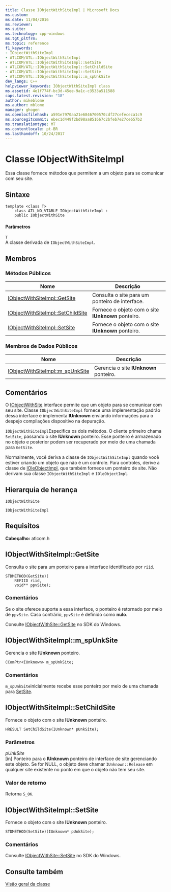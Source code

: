 ```yaml
---
title: Classe IObjectWithSiteImpl | Microsoft Docs
ms.custom: 
ms.date: 11/04/2016
ms.reviewer: 
ms.suite: 
ms.technology: cpp-windows
ms.tgt_pltfrm: 
ms.topic: reference
f1_keywords:
- IObjectWithSiteImpl
- ATLCOM/ATL::IObjectWithSiteImpl
- ATLCOM/ATL::IObjectWithSiteImpl::GetSite
- ATLCOM/ATL::IObjectWithSiteImpl::SetChildSite
- ATLCOM/ATL::IObjectWithSiteImpl::SetSite
- ATLCOM/ATL::IObjectWithSiteImpl::m_spUnkSite
dev_langs: C++
helpviewer_keywords: IObjectWithSiteImpl class
ms.assetid: 4e1f774f-bc3d-45ee-9a1c-c3533a511588
caps.latest.revision: "18"
author: mikeblome
ms.author: mblome
manager: ghogen
ms.openlocfilehash: a591e7970aa21e6846700570cdf27cefececa1c9
ms.sourcegitcommit: ebec1d449f2bd98aa851667c2bfeb7e27ce657b2
ms.translationtype: MT
ms.contentlocale: pt-BR
ms.lasthandoff: 10/24/2017
---
```

# <a name="iobjectwithsiteimpl-class"></a>Classe IObjectWithSiteImpl
Essa classe fornece métodos que permitem a um objeto para se comunicar com seu site.  
  
## <a name="syntax"></a>Sintaxe  
  
```
template <class T>
    class ATL_NO_VTABLE IObjectWithSiteImpl :
    public IObjectWithSite
```  
  
#### <a name="parameters"></a>Parâmetros  
 `T`  
 A classe derivada de `IObjectWithSiteImpl`.  
  
## <a name="members"></a>Membros  
  
### <a name="public-methods"></a>Métodos Públicos  
  
|Nome|Descrição|  
|----------|-----------------|  
|[IObjectWithSiteImpl::GetSite](#getsite)|Consulta o site para um ponteiro de interface.|  
|[IObjectWithSiteImpl::SetChildSite](#setchildsite)|Fornece o objeto com o site **IUnknown** ponteiro.|  
|[IObjectWithSiteImpl::SetSite](#setsite)|Fornece o objeto com o site **IUnknown** ponteiro.|  
  
### <a name="public-data-members"></a>Membros de Dados Públicos  
  
|Nome|Descrição|  
|----------|-----------------|  
|[IObjectWithSiteImpl::m_spUnkSite](#m_spunksite)|Gerencia o site **IUnknown** ponteiro.|  
  
## <a name="remarks"></a>Comentários  
 O [IObjectWithSite](http://msdn.microsoft.com/library/windows/desktop/ms693765) interface permite que um objeto para se comunicar com seu site. Classe `IObjectWithSiteImpl` fornece uma implementação padrão dessa interface e implementa **IUnknown** enviando informações para o despejo compilações dispositivo na depuração.  
  
 `IObjectWithSiteImpl`Especifica os dois métodos. O cliente primeiro chama `SetSite`, passando o site **IUnknown** ponteiro. Esse ponteiro é armazenado no objeto e posterior podem ser recuperado por meio de uma chamada para `GetSite`.  
  
 Normalmente, você deriva a classe de `IObjectWithSiteImpl` quando você estiver criando um objeto que não é um controle. Para controles, derive a classe de [IOleObjectImpl](../../atl/reference/ioleobjectimpl-class.md), que também fornece um ponteiro de site. Não derivam sua classe `IObjectWithSiteImpl` e `IOleObjectImpl`.  
  
## <a name="inheritance-hierarchy"></a>Hierarquia de herança  
 `IObjectWithSite`  
  
 `IObjectWithSiteImpl`  
  
## <a name="requirements"></a>Requisitos  
 **Cabeçalho:** atlcom.h  
  
##  <a name="getsite"></a>IObjectWithSiteImpl::GetSite  
 Consulta o site para um ponteiro para a interface identificado por `riid`.  
  
```
STDMETHOD(GetSite)(
    REFIID riid,
    void** ppvSite);
```  
  
### <a name="remarks"></a>Comentários  
 Se o site oferece suporte a essa interface, o ponteiro é retornado por meio de `ppvSite`. Caso contrário, `ppvSite` é definido como **nulo**.  
  
 Consulte [IObjectWithSite::GetSite](http://msdn.microsoft.com/library/windows/desktop/ms694452) no SDK do Windows.  
  
##  <a name="m_spunksite"></a>IObjectWithSiteImpl::m_spUnkSite  
 Gerencia o site **IUnknown** ponteiro.  
  
```
CComPtr<IUnknown> m_spUnkSite;
```  
  
### <a name="remarks"></a>Comentários  
 `m_spUnkSite`inicialmente recebe esse ponteiro por meio de uma chamada para [SetSite](#setsite).  
  
##  <a name="setchildsite"></a>IObjectWithSiteImpl::SetChildSite  
 Fornece o objeto com o site **IUnknown** ponteiro.  
  
```
HRESULT SetChildSite(IUnknown* pUnkSite);
```  
  
### <a name="parameters"></a>Parâmetros  
 *pUnkSite*  
 [in] Ponteiro para o **IUnknown** ponteiro de interface de site gerenciando este objeto. Se for NULL, o objeto deve chamar `IUnknown::Release` em qualquer site existente no ponto em que o objeto não tem seu site.  
  
### <a name="return-value"></a>Valor de retorno  
 Retorna `S_OK`.  
  
##  <a name="setsite"></a>IObjectWithSiteImpl::SetSite  
 Fornece o objeto com o site **IUnknown** ponteiro.  
  
```
STDMETHOD(SetSite)(IUnknown* pUnkSite);
```  
  
### <a name="remarks"></a>Comentários  
 Consulte [IObjectWithSite::SetSite](http://msdn.microsoft.com/library/windows/desktop/ms683869) no SDK do Windows.  
  
## <a name="see-also"></a>Consulte também  
 [Visão geral da classe](../../atl/atl-class-overview.md)
